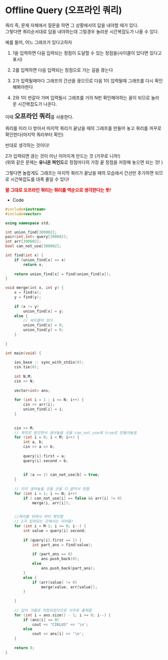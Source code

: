 # Offline Query (오프라인 쿼리)

쿼리 즉, 문제 자체에서 질문을 하면 그 상황에서의 답을 내야할 때가 있다.  
그렇다면 쿼리순서대로 답을 내야하는데 그럴경우 놀라운 시간복잡도가 나올 수 있다. 

예를 들어, 어느 그래프가 있다고하자

1. 1을 입력하면 다음 입력되는 정점이 도달할 수 있는 정점을(사이클이 있다면 있다고 표시)
2. 2를 입력하면 다음 입력되는 정점으로 가는 길을 끊는다

3. 2가 입력될때마다 그래프의 간선을 끊으므로 다음 1이 입력될때 그래프를 다시 확인해봐야한다  

4. 2와 1이 번갈아 가며 입력될시 그래프를 거의 N번 확인해야하는 꼴이 되므로 놀라운 시간복잡도가 나온다.

이때 <span style="font-size:20px">**오프라인 쿼리**</span>를 사용한다.  


쿼리를 미리 다 받아서 마지막 쿼리가 끝났을 때의 그래프를 만들어 놓고
쿼리를 꺼꾸로 확인한다(마지막 쿼리부터 확인)  

반대로 생각하는 것이다!  

2가 입력되면 끊는 것이 아닌 이어지게 만드는 것 (거꾸로 니까!)  
(위와 같은 문제는 **유니온 파인드**로 정점마다의 가장 끝 정점을 저장해 놓으면 되는 것! )

그렇다면 놀랍게도 그래프는 마지막 쿼리가 끝났을 때의 모습에서 간선만 추가하면 되므로 시간복잡도를 대폭 줄일 수 있다!  
<div style="color:red; font-weight:bold">
말 그대로 오프라인 쿼리는 쿼리를 역순으로 생각한다는 뜻!</br>
</div>

- Code
```cpp
#include<iostream>
#include<vector>

using namespace std;

int union_find[300002];
pair<int,int> query[300002];
int arr[300002];
bool can_not_use[300002];

int find(int x) {
    if (union_find[x] == x)
        return x;
    
    return union_find[x] = find(union_find[x]);
}

void merge(int x, int y) {
    x = find(x);
    y = find(y);
    
    if (x != y)
        union_find[x] = y;
    else {
        // 싸이클이 있다
        union_find[x] = 0;
        union_find[y] = 0;
    }
    
}

int main(void) {
    
    ios_base :: sync_with_stdio(0);
    cin.tie(0);
    
    int N,M;
    cin >> N;
    
    vector<int> ans;
    
    for (int i = 1 ; i <= N; i++) {
        cin >> arr[i];
        union_find[i] = i;
    }
    
    
    cin >> M;
    // 쿼리르 받으면서 끊어놓을 곳을 can_not_use에 true로 만들어놓음
    for (int i = 0; i < M; i++) {
        int a, b;
        cin >> a >> b;
        
        query[i].first = a;
        query[i].second = b;
        
        
        if (a == 2) can_not_use[b] = true;
    }
    
    // 미리 끊어놓을 곳을 곳을 다 끝어서 만듬
    for (int i = 1; i <= N; i++)
        if ( can_not_use[i] == false && arr[i] != 0)
            merge(i, arr[i]);
    

    //쿼리를 뒤에서 부터 확인함
    // 2가 입려되는 곳에서는 이어줌!
    for (int i = M-1; i >= 0; i--) {
        int value = query[i].second;
        
        if (query[i].first == 1) {
            int part_ans = find(value);
            
            if (part_ans == 0)
                ans.push_back(0);
            else
                ans.push_back(part_ans);
        }
        else {
            if (arr[value] != 0)
                merge(value, arr[value]);
        }
            
    }
    
    // 답이 거꿀로 저장되었으므로 거꾸로 출력함
    for (int i = ans.size() - 1; i >= 0; i--) {
        if (ans[i] == 0)
            cout << "CIKLUS" << '\n';
        else
            cout << ans[i] << '\n';
    }
    
    return 0;
}

```